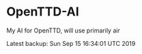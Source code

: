 # OpenTTD-AI
My AI for OpenTTD, will use primarily air

Latest backup: Sun Sep 15 16:34:01 UTC 2019
